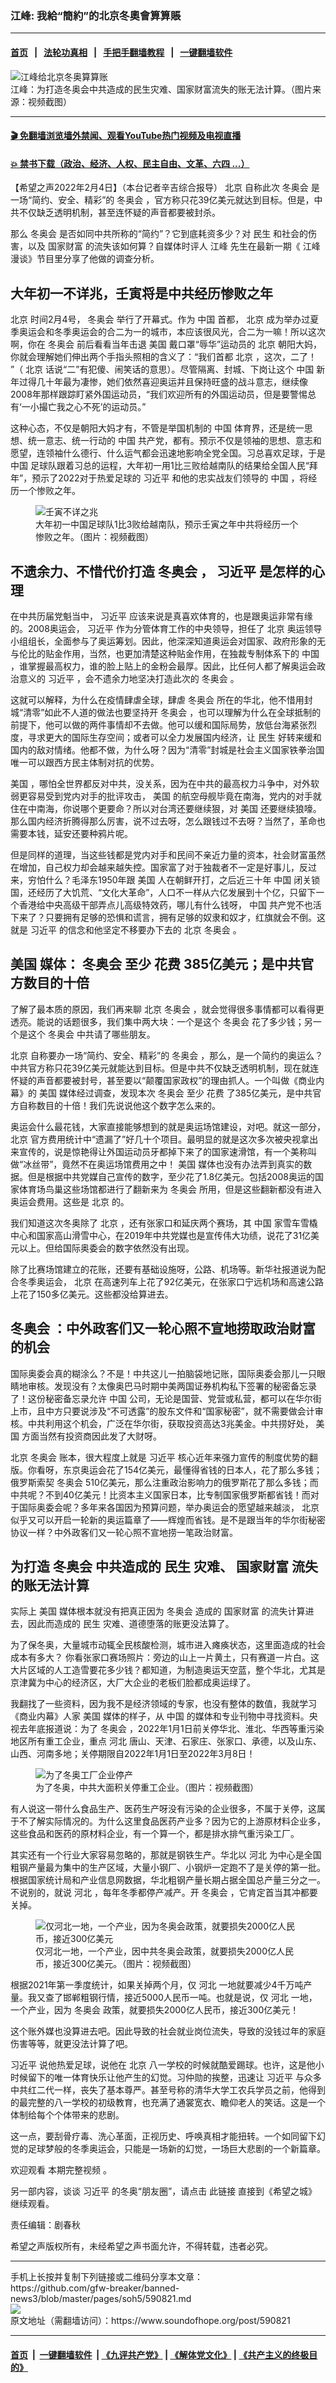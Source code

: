 ### 江峰: 我給“簡約”的北京冬奧會算算賬
------------------------

#### [首页](https://github.com/gfw-breaker/banned-news3/blob/master/README.md) &nbsp;&nbsp;|&nbsp;&nbsp; [法轮功真相](https://github.com/begood0513/basic/blob/master/README.md)  &nbsp;&nbsp;|&nbsp;&nbsp; [手把手翻墙教程](https://github.com/gfw-breaker/guides/wiki)  &nbsp;&nbsp;|&nbsp;&nbsp; [一键翻墙软件](https://github.com/gfw-breaker/nogfw/blob/master/README.md)  



<div><img alt="江峰给北京冬奥算算账" src="https://img.soundofhope.org/2022-02/1644007638233.jpg"/>
<br/><figcaption class="caption">
 江峰：为打造冬奥会中共造成的民生灾难、国家财富流失的账无法计算。（图片来源：视频截图）
</figcaption></div><hr/>

#### [ 🎬  免翻墙浏览墙外禁闻、观看YouTube热门视频及电视直播](https://github.com/gfw-breaker/HelloWorld)

#### [ 💥  禁书下载（政治、经济、人权、民主自由、文革、六四 ...）](https://github.com/gfw-breaker/books/blob/master/README.md)

<div><div class="Content__Wrapper sc-1bvya0-0 grZQxZ">
 <p class="meta-top">
  <span class="meta">
   【希望之声2022年2月4日】（本台记者辛吉综合报导）
  </span>
  <ok href="/term/2252">
   北京
  </ok>
  自称此次
  <ok href="/term/74024">
   冬奥会
  </ok>
  是一场“简约、安全、精彩”的
  <ok href="/term/74024">
   冬奥会
  </ok>
  ，官方称只花39亿美元就达到目标。但是，中共不仅缺乏透明机制，甚至连怀疑的声音都要被封杀。
 </p>
 <p>
  那么
  <ok href="/term/74024">
   冬奥会
  </ok>
  是否如同中共所称的“简约”？它到底耗资多少？对
  <ok href="/term/27982">
   民生
  </ok>
  和社会的伤害，以及
  <ok href="/term/690613">
   国家财富
  </ok>
  的流失该如何算？自媒体时评人
  <ok href="/term/3461">
   江峰
  </ok>
  先生在最新一期《
  <ok href="/term/3461">
   江峰
  </ok>
  漫谈》节目里分享了他做的调查分析。
 </p>
 <h2>
  大年初一不详兆，壬寅将是中共经历惨败之年
 </h2>
 <p>
  <ok href="/term/2252">
   北京
  </ok>
  时间2月4号，
  <ok href="/term/74024">
   冬奥会
  </ok>
  举行了开幕式。作为
  <ok href="/term/1120">
   中国
  </ok>
  首都，
  <ok href="/term/2252">
   北京
  </ok>
  成为举办过夏季奥运会和冬季奥运会的合二为一的城市，本应该很风光，合二为一嘛！所以这次啊，你在
  <ok href="/term/74024">
   冬奥会
  </ok>
  前后看看当年击退
  <ok href="/term/1045">
   美国
  </ok>
  戴口罩“辱华”运动员的
  <ok href="/term/2252">
   北京
  </ok>
  朝阳大妈，你就会理解她们伸出两个手指头照相的含义了：“我们首都
  <ok href="/term/2252">
   北京
  </ok>
  ，这次，二了！ ”（
  <ok href="/term/2252">
   北京
  </ok>
  话说“二”有犯傻、闹笑话的意思）。尽管隔离、封城、下岗让这个
  <ok href="/term/1120">
   中国
  </ok>
  新年过得几十年最为凄惨，她们依然喜迎奥运并且保持旺盛的战斗意志，继续像2008年那样跟踪盯紧外国运动员，“我们欢迎所有的外国运动员，但是要警惕总有‘一小撮亡我之心不死’的运动员。”
 </p>
 <p>
  这种心态，不仅是朝阳大妈才有，不管是举国机制的
  <ok href="/term/1120">
   中国
  </ok>
  体育界，还是统一思想、统一意志、统一行动的
  <ok href="/term/1120">
   中国
  </ok>
  共产党，都有。预示不仅是领袖的思想、意志和愿望，连领袖什么德行、什么运气都会迅速地影响全党全国。习总喜欢足球，于是
  <ok href="/term/1120">
   中国
  </ok>
  足球队跟着习总的运程，大年初一用1比三败给越南队的结果给全国人民“拜年”，预示了2022对于热爱足球的
  <ok href="/term/1063">
   习近平
  </ok>
  和他的忠实战友们领导的
  <ok href="/term/1120">
   中国
  </ok>
  ，将经历一个惨败之年。
 </p>
 <figure class="OImage__StyledFigure-sc-1lfley0-0 hHSfVg">
  <img alt="壬寅不详之兆" src="https://img.soundofhope.org/2022-02/1644007048522.jpg"/>
  <br/><figcaption>
   大年初一中国足球队1比3败给越南队，预示壬寅之年中共将经历一个惨败之年。（图片：视频截图）
  </figcaption>
 </figure>
 <h2>
  不遗余力、不惜代价打造
  <ok href="/term/74024">
   冬奥会
  </ok>
  ，
  <ok href="/term/1063">
   习近平
  </ok>
  是怎样的心理
 </h2>
 <p>
  在中共历届党魁当中，
  <ok href="/term/1063">
   习近平
  </ok>
  应该来说是真喜欢体育的，也是跟奥运非常有缘的。2008奥运会，
  <ok href="/term/1063">
   习近平
  </ok>
  作为分管体育工作的中央领导，担任了
  <ok href="/term/2252">
   北京
  </ok>
  奥运领导小组组长，全面参与了奥运筹划。因此，他深深知道奥运会对国家、政府形象的无与伦比的贴金作用，当然，也更加清楚这种贴金作用，在独裁专制体系下的
  <ok href="/term/1120">
   中国
  </ok>
  ，谁掌握最高权力，谁的脸上贴上的金粉会最厚。因此，比任何人都了解奥运会政治意义的
  <ok href="/term/1063">
   习近平
  </ok>
  ，会不遗余力地坚决打造此次的
  <ok href="/term/74024">
   冬奥会
  </ok>
  。
 </p>
 <p>
  这就可以解释，为什么在疫情肆虐全球，肆虐
  <ok href="/term/74024">
   冬奥会
  </ok>
  所在的华北，他不惜用封城“清零”如此不人道的做法也要坚持开
  <ok href="/term/74024">
   冬奥会
  </ok>
  ，也可以理解为什么在全球抵制的前提下，他可以做的两件事情却不去做。他可以缓和国际局势，放低台海紧张烈度，寻求更大的国际生存空间；或者可以全力发展国内经济，让
  <ok href="/term/27982">
   民生
  </ok>
  好转来缓和国内的敌对情绪。他都不做，为什么呀？因为“清零”封城是社会主义国家铁拳治国唯一可以跟西方民主体制对抗的优势。
 </p>
 <p>
  <ok href="/term/1045">
   美国
  </ok>
  ，哪怕全世界都反对中共，没关系，因为在中共的最高权力斗争中，对外软弱更容易受到党内对手的批评攻击，
  <ok href="/term/1045">
   美国
  </ok>
  的航空母舰毕竟在南海，党内的对手就住在中南海，你说哪个更要命？所以对台湾还要继续狠，对
  <ok href="/term/1045">
   美国
  </ok>
  还要继续狼嚎。那么国内经济折腾得那么厉害，说不过去呀，怎么跟钱过不去呀？当然了，革命也需要本钱，延安还要种鸦片呢。
 </p>
 <p>
  但是同样的道理，当这些钱都是党内对手和民间不亲近力量的资本，社会财富虽然在增加，自己权力却会越来越失控。国家富了对于独裁者不一定是好事儿，反过来，穷怕什么？毛泽东1950年跟
  <ok href="/term/1045">
   美国
  </ok>
  人在朝鲜开打，之后近三十年
  <ok href="/term/1120">
   中国
  </ok>
  闭关锁国，还经历了大饥荒、“文化大革命”，人口不一样从六亿发展到十个亿，只留下一个香港给中央高级干部弄点儿高级特效药，哪儿有什么钱呀，
  <ok href="/term/1120">
   中国
  </ok>
  共产党不也活下来了？只要拥有足够的恐惧和谎言，拥有足够的奴隶和奴才，红旗就会不倒。这就是
  <ok href="/term/1063">
   习近平
  </ok>
  的信念和他坚定不移要办下去的
  <ok href="/term/2252">
   北京
  </ok>
  <ok href="/term/74024">
   冬奥会
  </ok>
  。
 </p>
 <h2>
  <ok href="/term/1045">
   美国
  </ok>
  媒体：
  <ok href="/term/74024">
   冬奥会
  </ok>
  至少
  <ok href="/term/598475">
   花费
  </ok>
  385亿美元；是中共官方数目的十倍
 </h2>
 <p>
  了解了最本质的原因，我们再来聊
  <ok href="/term/2252">
   北京
  </ok>
  <ok href="/term/74024">
   冬奥会
  </ok>
  ，就会觉得很多事情都可以看得更透亮。能说的话题很多，我们集中两大块：一个是这个
  <ok href="/term/74024">
   冬奥会
  </ok>
  花了多少钱；另一个是这个
  <ok href="/term/74024">
   冬奥会
  </ok>
  中共请了哪些朋友。
 </p>
 <p>
  <ok href="/term/2252">
   北京
  </ok>
  自称要办一场“简约、安全、精彩”的
  <ok href="/term/74024">
   冬奥会
  </ok>
  ，那么，是一个简约的奥运么？中共官方称只花39亿美元就能达到目标。但是中共不仅缺乏透明机制，现在就连怀疑的声音都要被封号，甚至要以“颠覆国家政权”的理由抓人。一个叫做《商业内幕》的
  <ok href="/term/1045">
   美国
  </ok>
  媒体经过调查，发现本次
  <ok href="/term/74024">
   冬奥会
  </ok>
  至少
  <ok href="/term/598475">
   花费
  </ok>
  了385亿美元，是中共官方自称数目的十倍！我们先说说他这个数字怎么来的。
 </p>
 <p>
  奥运会什么最花钱，大家直接能够想到的就是奥运场馆建设，对吧。就这一部分，
  <ok href="/term/2252">
   北京
  </ok>
  官方费用统计中“遗漏了”好几十个项目。最明显的就是这次多次被央视拿出来宣传的，说是惊艳得让外国运动员牙都掉下来了的国家速滑馆，有一个美称叫做“冰丝带”，竟然不在奥运场馆费用之中！
  <ok href="/term/1045">
   美国
  </ok>
  媒体也没有办法弄到真实的数据。但是根据中共党媒自己宣传的数字，至少花了1.8亿美元。包括2008奥运的国家体育场鸟巢这些场馆都进行了翻新来为
  <ok href="/term/74024">
   冬奥会
  </ok>
  所用，但是这些翻新都没有进入奥运会费用。这些是
  <ok href="/term/2252">
   北京
  </ok>
  的。
 </p>
 <p>
  我们知道这次冬奥除了
  <ok href="/term/2252">
   北京
  </ok>
  ，还有张家口和延庆两个赛场，其
  <ok href="/term/1120">
   中国
  </ok>
  家雪车雪橇中心和国家高山滑雪中心，在2019年中共党媒也是宣传伟大功绩，说花了31亿美元以上。但给国际奥委会的数字依然没有出现。
 </p>
 <p>
  除了比赛场馆建立的花账，还要有基础设施呀，公路、机场等。新华社报道说为配合冬季奥运会，
  <ok href="/term/2252">
   北京
  </ok>
  在高速列车上花了92亿美元，在张家口宁远机场和高速公路上花了150多亿美元。这些都没给算进去。
 </p>
 <h2>
  <ok href="/term/74024">
   冬奥会
  </ok>
  ：中外政客们又一轮心照不宣地捞取政治财富的机会
 </h2>
 <p>
  国际奥委会真的糊涂么？不是！中共这儿一拍脑袋地记账，国际奥委会那儿一只眼睛地审核。发现没有？太像奥巴马时期中美两国证券机构私下签署的秘密备忘录了！这份秘密备忘录允许
  <ok href="/term/1120">
   中国
  </ok>
  公司，无论是国营、党营或私营，都可以在华尔街上市，且中方只要说涉及“不可透露”的股东文件和“国家秘密”，就不需要做会计审核。中共利用这个机会，广泛在华尔街，获取投资高达3兆美金。中共捞好处，
  <ok href="/term/1045">
   美国
  </ok>
  方面当然有投资商因此发了大财呀。
 </p>
 <p>
  <ok href="/term/2252">
   北京
  </ok>
  <ok href="/term/74024">
   冬奥会
  </ok>
  账本，很大程度上就是
  <ok href="/term/1063">
   习近平
  </ok>
  核心近年来强力宣传的制度优势的翻版。你看呀，东京奥运会花了154亿美元，最懂得省钱的日本人，花了那么多钱；俄罗斯索契
  <ok href="/term/74024">
   冬奥会
  </ok>
  510亿美元，那么注重政治影响力的俄罗斯花了那么多钱；而中共呢？不到40亿美元！比资本主义国家日本，比专制国家俄罗斯都省钱！而对于国际奥委会呢？多年来各国因为预算问题，举办奥运会的愿望越来越淡，
  <ok href="/term/2252">
   北京
  </ok>
  似乎又可以开启一轮新的奥运篇章了——辉煌而省钱。是不是跟当年的华尔街秘密协议一样？中外政客们又一轮心照不宣地捞一笔政治财富。
 </p>
 <h2>
  为打造
  <ok href="/term/74024">
   冬奥会
  </ok>
  中共造成的
  <ok href="/term/27982">
   民生
  </ok>
  灾难、
  <ok href="/term/690613">
   国家财富
  </ok>
  流失的账无法计算
 </h2>
 <p>
  实际上
  <ok href="/term/1045">
   美国
  </ok>
  媒体根本就没有把真正因为
  <ok href="/term/74024">
   冬奥会
  </ok>
  造成的
  <ok href="/term/690613">
   国家财富
  </ok>
  的流失计算进去，因此而造成的
  <ok href="/term/27982">
   民生
  </ok>
  灾难、道德堕落的账更没法算了。
 </p>
 <p>
  为了保冬奥，大量城市动辄全民核酸检测，城市进入瘫痪状态，这里面造成的社会成本有多大？ 你看张家口赛场照片：旁边的山上一片黄土，只有赛道一片白。这大片区域的人工造雪要花多少钱？都知道，为制造奥运天空蓝，整个华北，尤其是京津冀为中心的经济区，大厂大企业的老板们脸都成奥运绿了。
 </p>
 <p>
  我翻找了一些资料，因为我不是经济领域的专家，也没有整体的数值，我就学习《商业内幕》人家
  <ok href="/term/1045">
   美国
  </ok>
  媒体的样子，从
  <ok href="/term/1120">
   中国
  </ok>
  的媒体和专业刊物中寻找资料。央视去年底报道说：为了
  <ok href="/term/74024">
   冬奥会
  </ok>
  ，2022年1月1日前关停华北、淮北、华西等重污染地区所有重工企业，重点
  <ok href="/term/13313">
   河北
  </ok>
  唐山、天津、石家庄、张家口、承德，以及山东、山西、河南多地；关停期限自2022年1月1日至2022年3月8日！
 </p>
 <figure class="OImage__StyledFigure-sc-1lfley0-0 hHSfVg">
  <img alt="为了冬奥工厂企业停产" src="https://img.soundofhope.org/2022-02/1644007310576.jpg"/>
  <br/><figcaption>
   为了冬奥，中共大面积关停重工企业。（图片：视频截图）
  </figcaption>
 </figure>
 <p>
  有人说这一带什么食品生产、医药生产呀没有污染的企业很多，不属于关停，这属于不了解实际情况的。为什么这里食品医药产业多？因为它的上游原材料企业多，这些食品和医药的原材料企业，有一个算一个，都是排水排气重污染工厂。
 </p>
 <p>
  其实还有一个行业大家容易忽略的，那就是钢铁生产。华北以
  <ok href="/term/13313">
   河北
  </ok>
  为中心是全国粗钢产量最为集中的生产区域，大量小钢厂、小钢炉一定跑不了是关停的第一批。根据国家统计局和产业信息网数据，华北粗钢产量长期占据全国总产量三分之一。不说别的，就说
  <ok href="/term/13313">
   河北
  </ok>
  ，每年冬季都停产减产。开
  <ok href="/term/74024">
   冬奥会
  </ok>
  ，它肯定首当其冲都要关掉。
 </p>
 <figure class="OImage__StyledFigure-sc-1lfley0-0 hHSfVg">
  <img alt="仅河北一地，一个产业，因为冬奥会政策，就要损失2000亿人民币，接近300亿美元" src="https://img.soundofhope.org/2022-02/1644007489689.jpg"/>
  <br/><figcaption>
   仅河北一地，一个产业，因中共冬奥会政策，就要损失2000亿人民币，接近300亿美元。（图片：视频截图）
  </figcaption>
 </figure>
 <p>
  根据2021年第一季度统计，如果关掉两个月，仅
  <ok href="/term/13313">
   河北
  </ok>
  一地就要减少4千万吨产量。我又查了邯郸粗钢行情，接近5000人民币一吨。也就是说，仅
  <ok href="/term/13313">
   河北
  </ok>
  一地，一个产业，因为
  <ok href="/term/74024">
   冬奥会
  </ok>
  政策，就要损失2000亿人民币，接近300亿美元！
 </p>
 <p>
  这个账外媒也没算进去吧。因此导致的社会就业岗位流失，导致的没钱过年的家庭伤害等等，就更没法计算了吧。
 </p>
 <p>
  <ok href="/term/1063">
   习近平
  </ok>
  说他热爱足球，说他在
  <ok href="/term/2252">
   北京
  </ok>
  八一学校的时候就酷爱踢球。也许，这是他小时候留下的唯一体育快乐让他产生的幻觉。习仲勋的挨整，迅速让
  <ok href="/term/1063">
   习近平
  </ok>
  与众多中共红二代一样，丧失了基本尊严。甚至号称的清华大学工农兵学员之前，他得到的最完整的八一学校的初级教育，也充满了通裳宽衣、瞻仰老人的笑话。这是一个体制给每个个体带来的悲剧。
 </p>
 <p>
  这一点，要刮骨疗毒、洗心革面，正视历史、呼唤真相才能扭转。一个如同留下幻觉的足球梦般的冬季奥运会，只能是一场新的幻觉，一场巨大悲剧的一个新篇章。
 </p>
 <p>
  欢迎观看
  <ok href="https://youtu.be/NYgtUzcPLc0">
   本期完整视频
  </ok>
  。
 </p>
 <p>
  另一部内容，谈谈
  <ok href="/term/1063">
   习近平
  </ok>
  的冬奥“朋友圈”，请点击
  <ok href="https://landofhope.tv/p/2514">
   此链接
  </ok>
  直接到《希望之城》继续观看。
 </p>
 <p class="meta-btm">
  责任编辑：剧春秋
 </p>
 <p class="meta-btm">
  希望之声版权所有，未经希望之声书面允许，不得转载，违者必究。
 </p>
</div>
</div>
<hr/>
手机上长按并复制下列链接或二维码分享本文章：<br/>
https://github.com/gfw-breaker/banned-news3/blob/master/pages/soh5/590821.md <br/>
<a href='https://github.com/gfw-breaker/banned-news3/blob/master/pages/soh5/590821.md'><img src='https://github.com/gfw-breaker/banned-news3/blob/master/pages/soh5/590821.md.png'/></a> <br/>
原文地址（需翻墙访问）：https://www.soundofhope.org/post/590821


------------------------
#### [首页](https://github.com/gfw-breaker/banned-news3/blob/master/README.md) &nbsp;|&nbsp; [一键翻墙软件](https://github.com/gfw-breaker/nogfw/blob/master/README.md) &nbsp;| [《九评共产党》](https://github.com/gfw-breaker/9ping.md/blob/master/README.md#九评之一评共产党是什么) | [《解体党文化》](https://github.com/gfw-breaker/jtdwh.md/blob/master/README.md) | [《共产主义的终极目的》](https://github.com/gfw-breaker/gczydzjmd.md/blob/master/README.md)


<img src='http://gfw-breaker.win/banned-news3/pages/soh5/590821.md' width='0px' height='0px'/>
